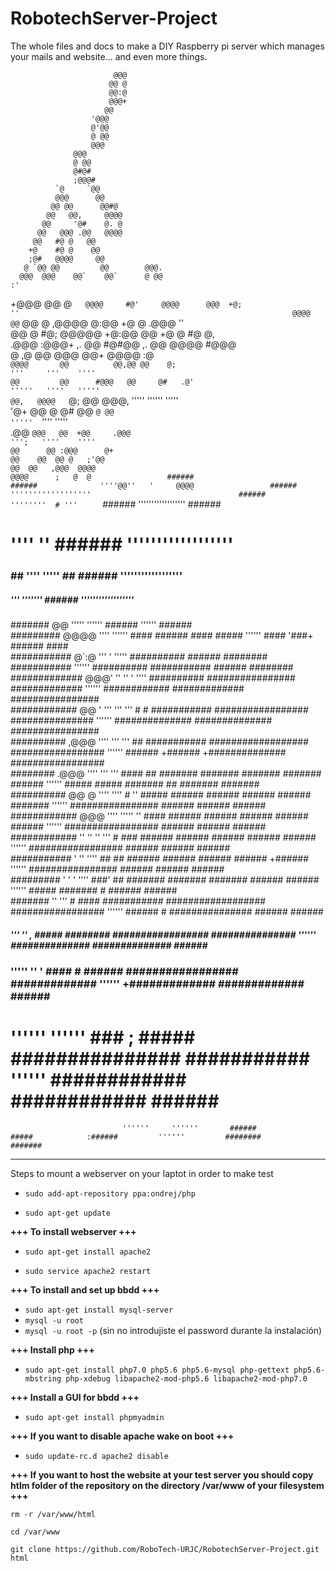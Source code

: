 # RobotechServer-Project

The whole files and docs to make a DIY Raspberry pi server which manages your mails and website... and even more things.

                                                                                                                                                                           
                           @@@                                                                                                                                              
                          @@ @                                                                                                                                              
                          @@:@                                                                                                                                              
                          @@@+                                                                                                                                              
                         @@                                                                                                                                                 
                      '@@@                                                                                                                                                  
                      @'@@                                                                                                                                                  
                      @ @@                                                                                                                                                  
                      @@@                                                                                                                                                   
                  @@@                                                                                                                                                       
                  @ @@                                                                                                                                                      
                  @#@#                                                                                                                                                      
                  ;@@@#                                                                                                                                                     
              `@     `@@                                                                                                                                                    
              @@@      @@                                                                                                                                                   
             @@ @@      @@#@                                                                                                                                                
            @@   @@,     @@@@                                                                                                                                               
           @@     '@#    @. @                                                                                                                                               
          @@   @@@ .@@   @@@@                                                                                                                                               
         @@   #@ @   @@                                                                                                                                                     
        +@    #@ @    @@                                                                                                                                                    
        ;@#   @@@@     @@                                                                                                                                                   
       @ `@@ @@         @@        @@@.                                                                                                                                      
      @@@  @@@    @@`    @@`      @ @@                                                                        :'                                                            
   +@@@ @@  @`   @@@@     #@'     @@@@      @@@  +@;                                                          ''                                                            
  @@@@   @@`     @@ @      ,@@@@   @:@@    +@ @ .@@@                                                          ''                                                            
  @@ @    #@;    @@@@@      +@:@@     @@   +@ @ #@ @,                                                                                                                       
  .@@@     :@@@+  ,. @@     #@#@@   ,. @@  @@@@ #@@@                                                                                                                        
            @ ,@      @@     @@@    @@+ @@@@   :@`                                                                                                                          
            @@@@       @@          @@,@@ @@    @;                                                     '''     '''    ''''                                                   
             @@         @@      #@@@   @@     @#   .@'                                               '''''   ''''   '''''                                                   
                         @@,   @@@@    `@;   @@    @@@,                                              '''''  ''''''  '''''                                                   
                          '@+  @@ @    @#   @@    `@ @@                                              '''''  `''''   '''''                                                   
                           .@@ `@@@   @@  +@@     .@@@                                                ''';   ''''    ''''                                                   
                             @@      @@ :@@@      @+                                                                                                                        
                              @@    @@  @@ @   ;'@@                                                                                                                         
                               @@  @@   ,@@@  @@@@                                                                                                                          
                                @@@@      ;   @  @                 ######                                                                                ######             
                             ''''@@''   '     @@@@                 ######                             ''''''''''''''''''                                 ######             
                            ''''''''  # '''     `                  ######                             ''''''''''''''''''                                 ######             
  #                             ''''    ''                         ######                             ''''''''''''''''''                                 ######             
  ###                        ## '''' ''''' ##                      ######                             ''''''''''''''''''                                 ######             
  #####                         ''' '''''''                        ######                             ''''''''''''''''''                                 ######             
  #######                @@  '''''      ''''''                     ######                                   ''''''                                       ######             
  #########             @@@@ ''''        ''''''       ####         ######   ####             #####          ''''''          ####              '###+      ######   ####      
  ###########           @`:@ '''  '       '''''    ##########      ###### ########        ###########       ''''''       ##########        ###########   ###### ########    
  #############         @@@' ''  ''     '  ''''      ##########    ################      #############      ''''''      ############      #############  ################   
     ############      @@    '  '''     ''' ''' #  # ###########   #################    ###############     ''''''     ##############    ##############  ################   
       ##########   ,@@@       ''''  ''' '''    ##   ###########   ##################  #################    ''''''    ######   +######  +##############  #################  
         ########  .@@@       ''''  '''   '''  #### ##    #######  #######    #######  #######    ######    ''''''    #####      #####  #######      ##  #######   #######  
       ##########  @@ @      ''''  '''' #  ''   #####      ######  ######      ######  ######     #######   ''''''    ################  ######           ######     ######  
     ############   @@@      '''' '''''   ''     ####      ######  ######      ###### ######       ######   ''''''   #################  ######           ######     ######  
   ############              '' ''  ''  '''    #  ###      ######  ######      ###### ######       ######   ''''''   #################  ######           ######     ######  
  ###########                '   ''    ''''    ##  ##      ######  ######      ######  ######     +######   ''''''    ################  ######           ######     ######  
  #########                  ' '  '   ''''     ###' ##    #######  #######    #######  ######     ######    ''''''    #####             #######       #  ######     ######  
  #######                      ''     '''  #    #### ###########   ##################  #################    ''''''    ######        #   ###############  ######     ######  
  #####                        '''     ''  ,    #####   ########   #################    ###############     ''''''     ##############    ##############  ######     ######  
  ###                         '''''     ''  '    #### #  ######    #################     #############      ''''''     +#############     #############  ######     ######  
  #                          ''''''     ''''''    ### ; #####      ###############        ###########       ''''''       ############      ############  ######     ######  
                             ''''''     ''''''       ######                #####            :######         ''''''         ########          #######                        
                                                                                                                                                                            


--------------------------------------------------------------------------------------------------------------------------
Steps to mount a webserver on your laptot in order to make test

* ``sudo add-apt-repository ppa:ondrej/php``

* ``sudo apt-get update``

**+++ To install webserver +++**

* ``sudo apt-get install apache2``

* ``sudo service apache2 restart``

**+++ To install and set up bbdd +++**

* ``sudo apt-get install mysql-server``
* ``mysql -u root``
* ``mysql -u root -p`` (sin no introdujiste el password durante la instalación)

**+++ Install php +++**

* ``sudo apt-get install php7.0 php5.6 php5.6-mysql php-gettext php5.6-mbstring php-xdebug libapache2-mod-php5.6 libapache2-mod-php7.0``


**+++ Install a GUI for bbdd +++**

* ``sudo apt-get install phpmyadmin``

**+++ If you want to disable apache wake on boot +++**

* ``sudo update-rc.d apache2 disable``

**+++ If you want to host the website at your test server you should copy htlm folder of the repository on the directory /var/www of your filesystem +++**

``rm -r /var/www/html``

``cd /var/www``

``git clone https://github.com/RoboTech-URJC/RobotechServer-Project.git html``

